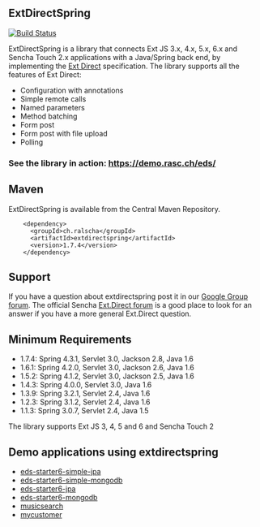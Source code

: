 ## ExtDirectSpring 
[![Build Status](https://api.travis-ci.org/ralscha/extdirectspring.png)](https://travis-ci.org/ralscha/extdirectspring)

ExtDirectSpring is a library that connects Ext JS 3.x, 4.x, 5.x, 6.x and Sencha Touch 2.x applications with a Java/Spring back end, by implementing the [Ext Direct](http://www.sencha.com/products/extjs/extdirect/) specification. 
The library supports all the features of Ext Direct:
  * Configuration with annotations
  * Simple remote calls
  * Named parameters
  * Method batching
  * Form post
  * Form post with file upload
  * Polling

### See the library in action: https://demo.rasc.ch/eds/

## Maven
ExtDirectSpring is available from the Central Maven Repository. 
```
    <dependency>
      <groupId>ch.ralscha</groupId>
      <artifactId>extdirectspring</artifactId>
      <version>1.7.4</version>
    </dependency>
```


## Support
If you have a question about extdirectspring post it in our [Google Group forum](https://groups.google.com/forum/#!forum/extdirectspring).
The official Sencha [Ext.Direct forum](http://www.sencha.com/forum/forumdisplay.php?47-Ext.Direct) is a good place to look for an answer if you have a more general Ext.Direct question.  


## Minimum Requirements
  * 1.7.4: Spring 4.3.1, Servlet 3.0, Jackson 2.8, Java 1.6
  * 1.6.1: Spring 4.2.0, Servlet 3.0, Jackson 2.6, Java 1.6
  * 1.5.2: Spring 4.1.2, Servlet 3.0, Jackson 2.5, Java 1.6
  * 1.4.3: Spring 4.0.0, Servlet 3.0, Java 1.6
  * 1.3.9: Spring 3.2.1, Servlet 2.4, Java 1.6
  * 1.2.3: Spring 3.1.2, Servlet 2.4, Java 1.6
  * 1.1.3: Spring 3.0.7, Servlet 2.4, Java 1.5

The library supports Ext JS 3, 4, 5 and 6 and Sencha Touch 2   


## Demo applications using extdirectspring
  * [eds-starter6-simple-jpa](https://github.com/ralscha/eds-starter6-simple-jpa)
  * [eds-starter6-simple-mongodb](https://github.com/ralscha/eds-starter6-simple-mongodb)
  * [eds-starter6-jpa](https://github.com/ralscha/eds-starter6-jpa)
  * [eds-starter6-mongodb](https://github.com/ralscha/eds-starter6-mongodb)
  * [musicsearch](https://github.com/ralscha/musicsearch)
  * [mycustomer](https://github.com/ralscha/mycustomer)
